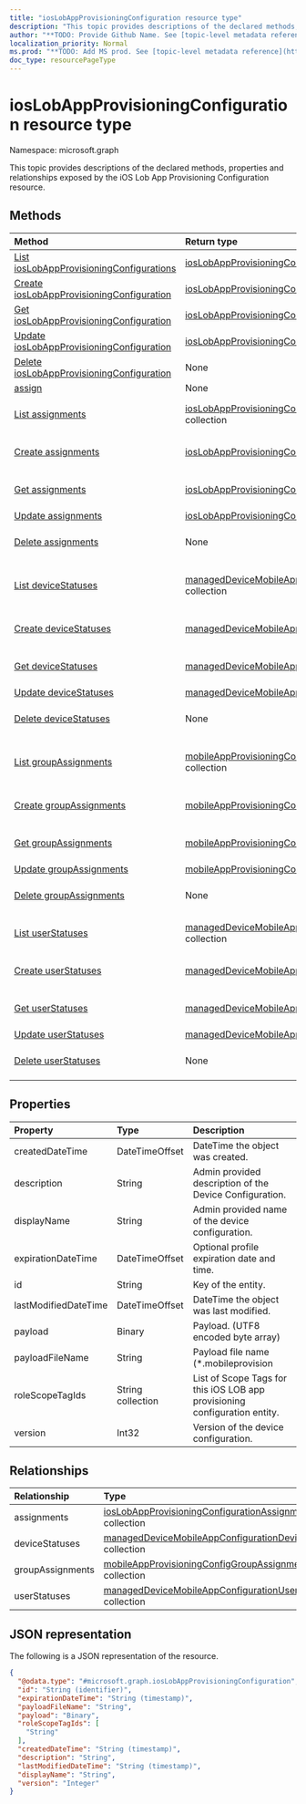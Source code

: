 ```yaml
---
title: "iosLobAppProvisioningConfiguration resource type"
description: "This topic provides descriptions of the declared methods, properties and relationships exposed by the iOS Lob App Provisioning Configuration resource."
author: "**TODO: Provide Github Name. See [topic-level metadata reference](https://msgo.azurewebsites.net/add/document/guidelines/metadata.html#topic-level-metadata)**"
localization_priority: Normal
ms.prod: "**TODO: Add MS prod. See [topic-level metadata reference](https://msgo.azurewebsites.net/add/document/guidelines/metadata.html#topic-level-metadata)**"
doc_type: resourcePageType
---
```


# iosLobAppProvisioningConfiguration resource type

Namespace: microsoft.graph

This topic provides descriptions of the declared methods, properties and relationships exposed by the iOS Lob App Provisioning Configuration resource.

## Methods
|Method|Return type|Description|
|:---|:---|:---|
|[List iosLobAppProvisioningConfigurations](../api/ioslobappprovisioningconfiguration-list.md)|[iosLobAppProvisioningConfiguration](../resources/ioslobappprovisioningconfiguration.md) collection|Get a list of the [iosLobAppProvisioningConfiguration](../resources/ioslobappprovisioningconfiguration.md) objects and their properties.|
|[Create iosLobAppProvisioningConfiguration](../api/ioslobappprovisioningconfiguration-create.md)|[iosLobAppProvisioningConfiguration](../resources/ioslobappprovisioningconfiguration.md)|Create a new [iosLobAppProvisioningConfiguration](../resources/ioslobappprovisioningconfiguration.md) object.|
|[Get iosLobAppProvisioningConfiguration](../api/ioslobappprovisioningconfiguration-get.md)|[iosLobAppProvisioningConfiguration](../resources/ioslobappprovisioningconfiguration.md)|Read the properties and relationships of an [iosLobAppProvisioningConfiguration](../resources/ioslobappprovisioningconfiguration.md) object.|
|[Update iosLobAppProvisioningConfiguration](../api/ioslobappprovisioningconfiguration-update.md)|[iosLobAppProvisioningConfiguration](../resources/ioslobappprovisioningconfiguration.md)|Update the properties of an [iosLobAppProvisioningConfiguration](../resources/ioslobappprovisioningconfiguration.md) object.|
|[Delete iosLobAppProvisioningConfiguration](../api/ioslobappprovisioningconfiguration-delete.md)|None|Deletes an [iosLobAppProvisioningConfiguration](../resources/ioslobappprovisioningconfiguration.md) object.|
|[assign](../api/ioslobappprovisioningconfiguration-assign.md)|None|**TODO: Add Description**|
|[List assignments](../api/ioslobappprovisioningconfiguration-list-assignments.md)|[iosLobAppProvisioningConfigurationAssignment](../resources/ioslobappprovisioningconfigurationassignment.md) collection|Get the iosLobAppProvisioningConfigurationAssignment resources from the assignments navigation property.|
|[Create assignments](../api/ioslobappprovisioningconfiguration-post-assignments.md)|[iosLobAppProvisioningConfigurationAssignment](../resources/ioslobappprovisioningconfigurationassignment.md)|Create a new iosLobAppProvisioningConfigurationAssignment object.|
|[Get assignments](../api/ioslobappprovisioningconfiguration-get-ioslobappprovisioningconfigurationassignment.md)|[iosLobAppProvisioningConfigurationAssignment](../resources/ioslobappprovisioningconfigurationassignment.md)|Read the properties and relationships of an [iosLobAppProvisioningConfigurationAssignment](../resources/ioslobappprovisioningconfigurationassignment.md) object.|
|[Update assignments](../api/ioslobappprovisioningconfiguration-update-assignments.md)|[iosLobAppProvisioningConfigurationAssignment](../resources/ioslobappprovisioningconfigurationassignment.md)|Update the properties of an assignments object.|
|[Delete assignments](../api/ioslobappprovisioningconfiguration-delete-assignments.md)|None|Delete an [iosLobAppProvisioningConfigurationAssignment](../resources/ioslobappprovisioningconfigurationassignment.md) object.|
|[List deviceStatuses](../api/ioslobappprovisioningconfiguration-list-devicestatuses.md)|[managedDeviceMobileAppConfigurationDeviceStatus](../resources/manageddevicemobileappconfigurationdevicestatus.md) collection|Get the managedDeviceMobileAppConfigurationDeviceStatus resources from the deviceStatuses navigation property.|
|[Create deviceStatuses](../api/ioslobappprovisioningconfiguration-post-devicestatuses.md)|[managedDeviceMobileAppConfigurationDeviceStatus](../resources/manageddevicemobileappconfigurationdevicestatus.md)|Create a new managedDeviceMobileAppConfigurationDeviceStatus object.|
|[Get deviceStatuses](../api/ioslobappprovisioningconfiguration-get-manageddevicemobileappconfigurationdevicestatus.md)|[managedDeviceMobileAppConfigurationDeviceStatus](../resources/manageddevicemobileappconfigurationdevicestatus.md)|Read the properties and relationships of a [managedDeviceMobileAppConfigurationDeviceStatus](../resources/manageddevicemobileappconfigurationdevicestatus.md) object.|
|[Update deviceStatuses](../api/ioslobappprovisioningconfiguration-update-devicestatuses.md)|[managedDeviceMobileAppConfigurationDeviceStatus](../resources/manageddevicemobileappconfigurationdevicestatus.md)|Update the properties of a deviceStatuses object.|
|[Delete deviceStatuses](../api/ioslobappprovisioningconfiguration-delete-devicestatuses.md)|None|Delete a [managedDeviceMobileAppConfigurationDeviceStatus](../resources/manageddevicemobileappconfigurationdevicestatus.md) object.|
|[List groupAssignments](../api/ioslobappprovisioningconfiguration-list-groupassignments.md)|[mobileAppProvisioningConfigGroupAssignment](../resources/mobileappprovisioningconfiggroupassignment.md) collection|Get the mobileAppProvisioningConfigGroupAssignment resources from the groupAssignments navigation property.|
|[Create groupAssignments](../api/ioslobappprovisioningconfiguration-post-groupassignments.md)|[mobileAppProvisioningConfigGroupAssignment](../resources/mobileappprovisioningconfiggroupassignment.md)|Create a new mobileAppProvisioningConfigGroupAssignment object.|
|[Get groupAssignments](../api/ioslobappprovisioningconfiguration-get-mobileappprovisioningconfiggroupassignment.md)|[mobileAppProvisioningConfigGroupAssignment](../resources/mobileappprovisioningconfiggroupassignment.md)|Read the properties and relationships of a [mobileAppProvisioningConfigGroupAssignment](../resources/mobileappprovisioningconfiggroupassignment.md) object.|
|[Update groupAssignments](../api/ioslobappprovisioningconfiguration-update-groupassignments.md)|[mobileAppProvisioningConfigGroupAssignment](../resources/mobileappprovisioningconfiggroupassignment.md)|Update the properties of a groupAssignments object.|
|[Delete groupAssignments](../api/ioslobappprovisioningconfiguration-delete-groupassignments.md)|None|Delete a [mobileAppProvisioningConfigGroupAssignment](../resources/mobileappprovisioningconfiggroupassignment.md) object.|
|[List userStatuses](../api/ioslobappprovisioningconfiguration-list-userstatuses.md)|[managedDeviceMobileAppConfigurationUserStatus](../resources/manageddevicemobileappconfigurationuserstatus.md) collection|Get the managedDeviceMobileAppConfigurationUserStatus resources from the userStatuses navigation property.|
|[Create userStatuses](../api/ioslobappprovisioningconfiguration-post-userstatuses.md)|[managedDeviceMobileAppConfigurationUserStatus](../resources/manageddevicemobileappconfigurationuserstatus.md)|Create a new managedDeviceMobileAppConfigurationUserStatus object.|
|[Get userStatuses](../api/ioslobappprovisioningconfiguration-get-manageddevicemobileappconfigurationuserstatus.md)|[managedDeviceMobileAppConfigurationUserStatus](../resources/manageddevicemobileappconfigurationuserstatus.md)|Read the properties and relationships of a [managedDeviceMobileAppConfigurationUserStatus](../resources/manageddevicemobileappconfigurationuserstatus.md) object.|
|[Update userStatuses](../api/ioslobappprovisioningconfiguration-update-userstatuses.md)|[managedDeviceMobileAppConfigurationUserStatus](../resources/manageddevicemobileappconfigurationuserstatus.md)|Update the properties of a userStatuses object.|
|[Delete userStatuses](../api/ioslobappprovisioningconfiguration-delete-userstatuses.md)|None|Delete a [managedDeviceMobileAppConfigurationUserStatus](../resources/manageddevicemobileappconfigurationuserstatus.md) object.|

## Properties
|Property|Type|Description|
|:---|:---|:---|
|createdDateTime|DateTimeOffset|DateTime the object was created.|
|description|String|Admin provided description of the Device Configuration.|
|displayName|String|Admin provided name of the device configuration.|
|expirationDateTime|DateTimeOffset|Optional profile expiration date and time.|
|id|String|Key of the entity.|
|lastModifiedDateTime|DateTimeOffset|DateTime the object was last modified.|
|payload|Binary|Payload. (UTF8 encoded byte array)|
|payloadFileName|String|Payload file name (*.mobileprovision | *.xml).|
|roleScopeTagIds|String collection|List of Scope Tags for this iOS LOB app provisioning configuration entity.|
|version|Int32|Version of the device configuration.|

## Relationships
|Relationship|Type|Description|
|:---|:---|:---|
|assignments|[iosLobAppProvisioningConfigurationAssignment](../resources/ioslobappprovisioningconfigurationassignment.md) collection|**TODO: Add Description**|
|deviceStatuses|[managedDeviceMobileAppConfigurationDeviceStatus](../resources/manageddevicemobileappconfigurationdevicestatus.md) collection|**TODO: Add Description**|
|groupAssignments|[mobileAppProvisioningConfigGroupAssignment](../resources/mobileappprovisioningconfiggroupassignment.md) collection|**TODO: Add Description**|
|userStatuses|[managedDeviceMobileAppConfigurationUserStatus](../resources/manageddevicemobileappconfigurationuserstatus.md) collection|**TODO: Add Description**|

## JSON representation
The following is a JSON representation of the resource.
<!-- {
  "blockType": "resource",
  "keyProperty": "id",
  "@odata.type": "microsoft.graph.iosLobAppProvisioningConfiguration",
  "baseType": "",
  "openType": false
}
-->
``` json
{
  "@odata.type": "#microsoft.graph.iosLobAppProvisioningConfiguration",
  "id": "String (identifier)",
  "expirationDateTime": "String (timestamp)",
  "payloadFileName": "String",
  "payload": "Binary",
  "roleScopeTagIds": [
    "String"
  ],
  "createdDateTime": "String (timestamp)",
  "description": "String",
  "lastModifiedDateTime": "String (timestamp)",
  "displayName": "String",
  "version": "Integer"
}
```

